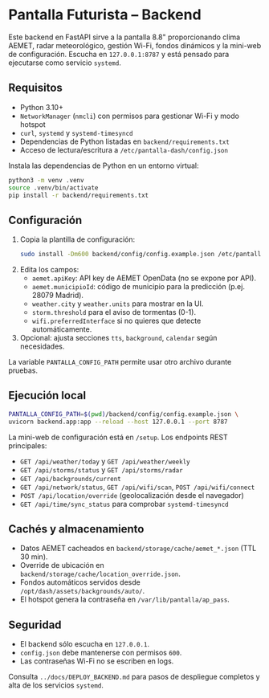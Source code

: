 # Pantalla Futurista – Backend

Este backend en FastAPI sirve a la pantalla 8.8" proporcionando clima AEMET, radar
meteorológico, gestión Wi-Fi, fondos dinámicos y la mini-web de configuración.
Escucha en `127.0.0.1:8787` y está pensado para ejecutarse como servicio `systemd`.

## Requisitos

- Python 3.10+
- `NetworkManager` (`nmcli`) con permisos para gestionar Wi-Fi y modo hotspot
- `curl`, `systemd` y `systemd-timesyncd`
- Dependencias de Python listadas en `backend/requirements.txt`
- Acceso de lectura/escritura a `/etc/pantalla-dash/config.json`

Instala las dependencias de Python en un entorno virtual:

```bash
python3 -m venv .venv
source .venv/bin/activate
pip install -r backend/requirements.txt
```

## Configuración

1. Copia la plantilla de configuración:
   ```bash
   sudo install -Dm600 backend/config/config.example.json /etc/pantalla-dash/config.json
   ```
2. Edita los campos:
   - `aemet.apiKey`: API key de AEMET OpenData (no se expone por API).
   - `aemet.municipioId`: código de municipio para la predicción (p.ej. 28079 Madrid).
   - `weather.city` y `weather.units` para mostrar en la UI.
   - `storm.threshold` para el aviso de tormentas (0-1).
   - `wifi.preferredInterface` si no quieres que detecte automáticamente.
3. Opcional: ajusta secciones `tts`, `background`, `calendar` según necesidades.

La variable `PANTALLA_CONFIG_PATH` permite usar otro archivo durante pruebas.

## Ejecución local

```bash
PANTALLA_CONFIG_PATH=$(pwd)/backend/config/config.example.json \
uvicorn backend.app:app --reload --host 127.0.0.1 --port 8787
```

La mini-web de configuración está en `/setup`. Los endpoints REST principales:

- `GET /api/weather/today` y `GET /api/weather/weekly`
- `GET /api/storms/status` y `GET /api/storms/radar`
- `GET /api/backgrounds/current`
- `GET /api/network/status`, `GET /api/wifi/scan`, `POST /api/wifi/connect`
- `POST /api/location/override` (geolocalización desde el navegador)
- `GET /api/time/sync_status` para comprobar `systemd-timesyncd`

## Cachés y almacenamiento

- Datos AEMET cacheados en `backend/storage/cache/aemet_*.json` (TTL 30 min).
- Override de ubicación en `backend/storage/cache/location_override.json`.
- Fondos automáticos servidos desde `/opt/dash/assets/backgrounds/auto/`.
- El hotspot genera la contraseña en `/var/lib/pantalla/ap_pass`.

## Seguridad

- El backend sólo escucha en `127.0.0.1`.
- `config.json` debe mantenerse con permisos `600`.
- Las contraseñas Wi-Fi no se escriben en logs.

Consulta `../docs/DEPLOY_BACKEND.md` para pasos de despliegue completos y alta de
los servicios `systemd`.
